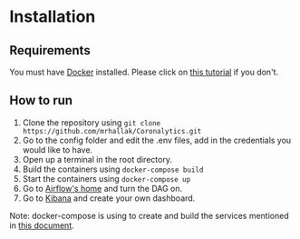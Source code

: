 # Installation
## Requirements
You must have [Docker](http://www.docker.com) installed. Please click on [this tutorial](https://docs.docker.com/install/) if you don't.

## How to run
1. Clone the repository using `git clone https://github.com/mrhallak/Coronalytics.git`
2. Go to the config folder and edit the .env files, add in the credentials you would like to have.
3. Open up a terminal in the root directory.
4. Build the containers using `docker-compose build`
5. Start the containers using `docker-compose up`
6. Go to [Airflow's home](http://localhost:8080) and turn the DAG on.
7. Go to [Kibana](http://localhost:5601) and create your own dashboard.

Note: docker-compose is using to create and build the services mentioned in [this document](SERVICES.md).

